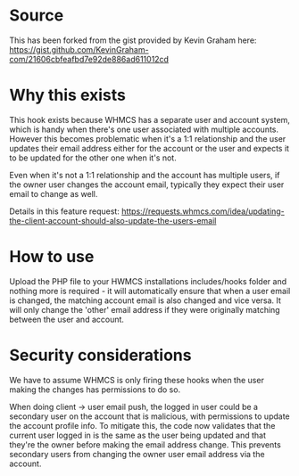 # Source
This has been forked from the gist provided by Kevin Graham here: https://gist.github.com/KevinGraham-com/21606cbfeafbd7e92de886ad611012cd

# Why this exists
This hook exists because WHMCS has a separate user and account system, which is handy when there's one user associated with multiple accounts. However this becomes problematic when it's a 1:1 relationship and the user updates their email address either for the account or the user and expects it to be updated for the other one when it's not.

Even when it's not a 1:1 relationship and the account has multiple users, if the owner user changes the account email, typically they expect their user email to change as well.

Details in this feature request: https://requests.whmcs.com/idea/updating-the-client-account-should-also-update-the-users-email

# How to use
Upload the PHP file to your HWMCS installations includes/hooks folder and nothing more is required - it will automatically ensure that when a user email is changed, the matching account email is also changed and vice versa. It will only change the 'other' email address if they were originally matching between the user and account.

# Security considerations
We have to assume WHMCS is only firing these hooks when the user making the changes has permissions to do so.

When doing client -> user email push, the logged in user could be a secondary user on the account that is malicious, with permissions to update the account profile info. To mitigate this, the code now validates that the current user logged in is the same as the user being updated and that they're the owner before making the email address change. This prevents secondary users from changing the owner user email address via the account.